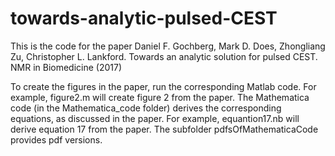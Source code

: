 # towards-analytic-pulsed-CEST

This is the code for the paper Daniel F. Gochberg, Mark D. Does, Zhongliang Zu, Christopher L. Lankford. Towards an analytic solution for pulsed CEST. NMR in Biomedicine (2017)

To create the figures in the paper, run the corresponding Matlab code.  For example, figure2.m will create figure 2 from the paper.
The Mathematica code (in the Mathematica_code folder) derives the corresponding equations, as discussed in the paper.  For example, equantion17.nb will derive equation 17 from the paper.  The subfolder pdfsOfMathematicaCode provides pdf versions.
